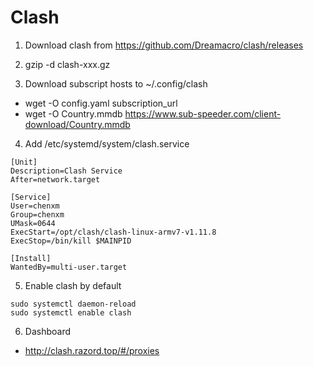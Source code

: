 # Clash

1. Download clash from https://github.com/Dreamacro/clash/releases

2. gzip -d clash-xxx.gz

3. Download subscript hosts to ~/.config/clash

* wget -O config.yaml subscription_url
* wget -O Country.mmdb https://www.sub-speeder.com/client-download/Country.mmdb

4. Add /etc/systemd/system/clash.service
```
[Unit]
Description=Clash Service
After=network.target

[Service]
User=chenxm
Group=chenxm
UMask=0644
ExecStart=/opt/clash/clash-linux-armv7-v1.11.8
ExecStop=/bin/kill $MAINPID

[Install]
WantedBy=multi-user.target
```

5. Enable clash by default
```
sudo systemctl daemon-reload
sudo systemctl enable clash
```

6. Dashboard
* http://clash.razord.top/#/proxies
